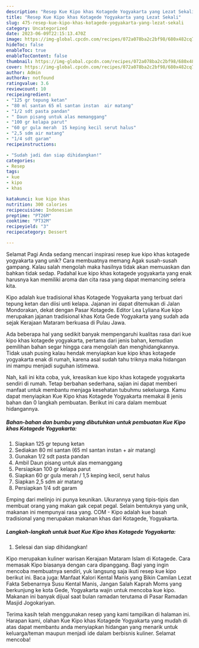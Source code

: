 ```yaml
---
description: "Resep Kue Kipo khas Kotagede Yogyakarta yang Lezat Sekali"
title: "Resep Kue Kipo khas Kotagede Yogyakarta yang Lezat Sekali"
slug: 475-resep-kue-kipo-khas-kotagede-yogyakarta-yang-lezat-sekali
category: Uncategorized
date: 2023-06-09T22:15:13.470Z
image: https://img-global.cpcdn.com/recipes/072a078ba2c2bf98/680x482cq70/kue-kipo-khas-kotagede-yogyakarta-foto-resep-utama.jpg
hideToc: false
enableToc: true
enableTocContent: false
thumbnail: https://img-global.cpcdn.com/recipes/072a078ba2c2bf98/680x482cq70/kue-kipo-khas-kotagede-yogyakarta-foto-resep-utama.jpg
cover: https://img-global.cpcdn.com/recipes/072a078ba2c2bf98/680x482cq70/kue-kipo-khas-kotagede-yogyakarta-foto-resep-utama.jpg
author: Admin
authorAv: notfound
ratingvalue: 3.6
reviewcount: 10
recipeingredient:
- "125 gr tepung ketan"
- "80 ml santan 65 ml santan instan  air matang"
- "1/2 sdt pasta pandan"
- " Daun pisang untuk alas memanggang"
- "100 gr kelapa parut"
- "60 gr gula merah  15 keping kecil serut halus"
- "2,5 sdm air matang"
- "1/4 sdt garam"
recipeinstructions:

- "Sudah jadi dan siap dihidangkan!"
categories:
- Resep
tags:
- kue
- kipo
- khas

katakunci: kue kipo khas 
nutrition: 300 calories
recipecuisine: Indonesian
preptime: "PT26M"
cooktime: "PT32M"
recipeyield: "3"
recipecategory: Dessert

---
```



Selamat Pagi Anda sedang mencari inspirasi resep kue kipo khas kotagede yogyakarta yang unik? Cara membuatnya memang Agak susah-susah gampang. Kalau salah mengolah maka hasilnya tidak akan memuaskan dan bahkan tidak sedap. Padahal kue kipo khas kotagede yogyakarta yang enak harusnya kan memiliki aroma dan cita rasa yang dapat memancing selera kita.


Kipo adalah kue tradisional khas Kotagede Yogyakarta yang terbuat dari tepung ketan dan diisi unti kelapa. Jajanan ini dapat ditemukan di Jalan Mondorakan, dekat dengan Pasar Kotagede. Editor Lea Lyliana Kue kipo merupakan jajanan tradisional khas Kota Gede Yogyakarta yang sudah ada sejak Kerajaan Mataram berkuasa di Pulau Jawa.

Ada beberapa hal yang sedikit banyak mempengaruhi kualitas rasa dari kue kipo khas kotagede yogyakarta, pertama dari jenis bahan, kemudian pemilihan bahan segar hingga cara mengolah dan menghidangkannya. Tidak usah pusing kalau hendak menyiapkan kue kipo khas kotagede yogyakarta enak di rumah, karena asal sudah tahu triknya maka hidangan ini mampu menjadi suguhan istimewa.


Nah, kali ini kita coba, yuk, kreasikan kue kipo khas kotagede yogyakarta sendiri di rumah. Tetap berbahan sederhana, sajian ini dapat memberi manfaat untuk membantu menjaga kesehatan tubuhmu sekeluarga. Kamu dapat menyiapkan Kue Kipo khas Kotagede Yogyakarta memakai 8 jenis bahan dan 0 langkah pembuatan. Berikut ini cara dalam membuat hidangannya.

<!--inarticleads1-->

##### Bahan-bahan dan bumbu yang dibutuhkan untuk pembuatan Kue Kipo khas Kotagede Yogyakarta:

1. Siapkan 125 gr tepung ketan
1. Sediakan 80 ml santan (65 ml santan instan + air matang)
1. Gunakan 1/2 sdt pasta pandan
1. Ambil  Daun pisang untuk alas memanggang
1. Persiapkan 100 gr kelapa parut
1. Siapkan 60 gr gula merah / 1,5 keping kecil, serut halus
1. Siapkan 2,5 sdm air matang
1. Persiapkan 1/4 sdt garam


Emping dari melinjo ini punya keunikan. Ukurannya yang tipis-tipis dan membuat orang yang makan gak cepat pegal. Selain bentuknya yang unik, makanan ini mempunyai rasa yang. COM - Kipo adalah kue basah tradisional yang merupakan makanan khas dari Kotagede, Yogyakarta. 

<!--inarticleads2-->

##### Langkah-langkah untuk buat Kue Kipo khas Kotagede Yogyakarta:


1. Selesai dan siap dihidangkan!

Kipo merupakan kuliner warisan Kerajaan Mataram Islam di Kotagede. Cara memasak Kipo biasanya dengan cara dipanggang. Bagi yang ingin mencoba membuatnya sendiri, yuk langsung saja ikuti resep kue kipo berikut ini. Baca juga: Manfaat Kalori Kental Manis yang Bikin Camilan Lezat Fakta Sebenarnya Susu Kental Manis, Jangan Salah Kaprah Moms yang berkunjung ke kota Gede, Yogyakarta wajin untuk mencoba kue kipo. Makanan ini banyak dijual saat bulan ramadan terutama di Pasar Ramadan Masjid Jogokariyan. 

Terima kasih telah menggunakan resep yang kami tampilkan di halaman ini. Harapan kami, olahan Kue Kipo khas Kotagede Yogyakarta yang mudah di atas dapat membantu anda menyiapkan hidangan yang menarik untuk keluarga/teman maupun menjadi ide dalam berbisnis kuliner. Selamat mencoba!
